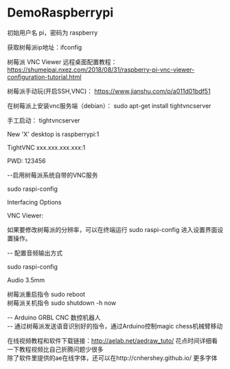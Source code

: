 # DemoRaspberrypi

初始用户名 pi，密码为 raspberry

获取树莓派ip地址：ifconfig

树莓派 VNC Viewer 远程桌面配置教程： 
https://shumeipai.nxez.com/2018/08/31/raspberry-pi-vnc-viewer-configuration-tutorial.html

树莓派手动玩(开启SSH,VNC)： 
https://www.jianshu.com/p/a011d01bdf51

在树莓派上安装vnc服务端（debian）： 
sudo apt-get install tightvncserver

手工启动： 
tightvncserver

New 'X' desktop is raspberrypi:1

TightVNC xxx.xxx.xxx.xxx:1

PWD: 123456

--启用树莓派系统自带的VNC服务

sudo raspi-config

Interfacing Options

VNC Viewer:  

如果要修改树莓派的分辨率，可以在终端运行 sudo raspi-config 进入设置界面设置操作。

-- 配置音频输出方式

sudo raspi-config

Audio 3.5mm

树莓派重启指令 sudo reboot  
树莓派关机指令 sudo shutdown -h now  


--  Arduino GRBL CNC 数控机器人  
--  通过树莓派发送语音识别好的指令，通过Arduino控制magic chess机械臂移动  
  
在线视频教程和软件下载链接：http://aelab.net/aedraw_tuto/  花点时间详细看一下教程视频比自己折腾问题少很多  
除了软件里提供的ae在线字体，还可以在http://cnhershey.github.io/ 更多字体  
  
  

